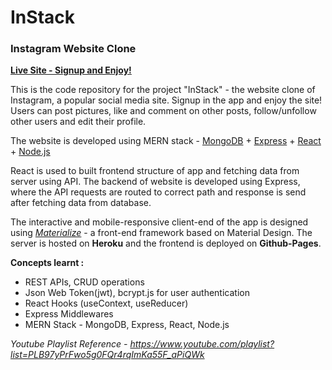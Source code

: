 # InStack
### Instagram Website Clone

**[Live Site - Signup and Enjoy!](https://swapnil031.github.io/instack-client/)**

This is the code repository for the project "InStack" - the website clone of Instagram, a popular social media site.
Signup in the app and enjoy the site! Users can post pictures, like and comment on other posts, follow/unfollow other users and edit their profile. 

The website is developed using MERN stack - [MongoDB](https://www.mongodb.com/) + [Express](https://expressjs.com/) + [React](https://reactjs.org/) + [Node.js](https://nodejs.org/en/)

React is used to built frontend structure of app and fetching data from server using API. The backend of website is developed using Express, where the API requests are routed to correct path and response is send after fetching data from database. 

The interactive and mobile-responsive client-end of the app is designed using *[Materialize](https://materializecss.com/)* - a front-end framework based on Material Design. 
The server is hosted on **Heroku** and the frontend is deployed on **Github-Pages**.

**Concepts learnt :**
* REST APIs, CRUD operations
* Json Web Token(jwt), bcrypt.js for user authentication
* React Hooks (useContext, useReducer)
* Express Middlewares
* MERN Stack - MongoDB, Express, React, Node.js


*Youtube Playlist Reference - https://www.youtube.com/playlist?list=PLB97yPrFwo5g0FQr4rqImKa55F_aPiQWk*
